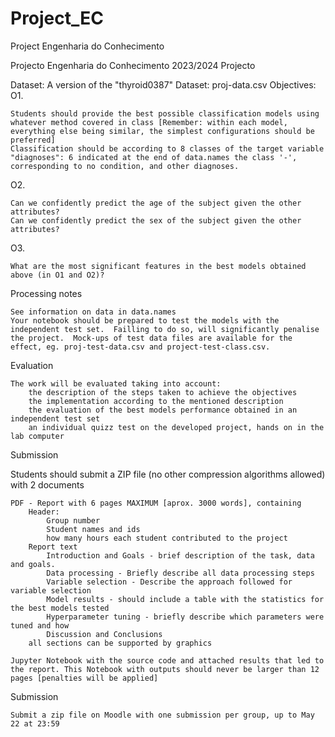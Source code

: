 # Project_EC
Project Engenharia do Conhecimento

Projecto
Engenharia do Conhecimento 2023/2024
Projecto

Dataset: A version of the "thyroid0387" Dataset: proj-data.csv
Objectives:
O1.

    Students should provide the best possible classification models using whatever method covered in class [Remember: within each model, everything else being similar, the simplest configurations should be preferred]
    Classification should be according to 8 classes of the target variable "diagnoses": 6 indicated at the end of data.names the class '-', corresponding to no condition, and other diagnoses.

O2.

    Can we confidently predict the age of the subject given the other attributes?
    Can we confidently predict the sex of the subject given the other attributes?

O3.

    What are the most significant features in the best models obtained above (in O1 and O2)?

Processing notes

    See information on data in data.names
    Your notebook should be prepared to test the models with the independent test set.  Failling to do so, will significantly penalise the project.  Mock-ups of test data files are available for the effect, eg. proj-test-data.csv and project-test-class.csv.

Evaluation

    The work will be evaluated taking into account:
        the description of the steps taken to achieve the objectives
        the implementation according to the mentioned description
        the evaluation of the best models performance obtained in an independent test set
        an individual quizz test on the developed project, hands on in the lab computer

Submission

Students should submit a ZIP file (no other compression algorithms allowed) with 2 documents

    PDF - Report with 6 pages MAXIMUM [aprox. 3000 words], containing
        Header:
            Group number
            Student names and ids
            how many hours each student contributed to the project
        Report text
            Introduction and Goals - brief description of the task, data and goals.
            Data processing - Briefly describe all data processing steps
            Variable selection - Describe the approach followed for variable selection
            Model results - should include a table with the statistics for the best models tested
            Hyperparameter tuning - briefly describe which parameters were tuned and how
            Discussion and Conclusions
        all sections can be supported by graphics 

    Jupyter Notebook with the source code and attached results that led to the report. This Notebook with outputs should never be larger than 12 pages [penalties will be applied]

Submission

    Submit a zip file on Moodle with one submission per group, up to May 22 at 23:59
